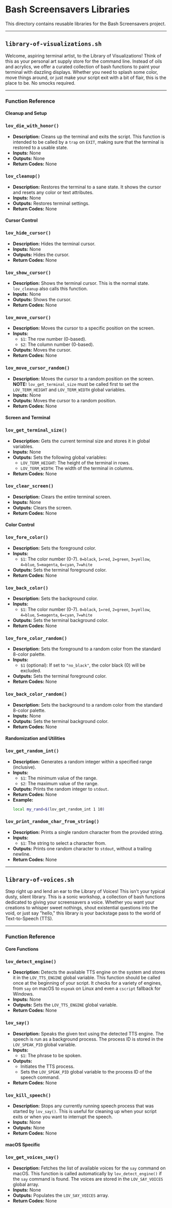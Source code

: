 # Bash Screensavers Libraries

This directory contains reusable libraries for the Bash Screensavers project.

---

## `library-of-visualizations.sh`

Welcome, aspiring terminal artist, to the Library of Visualizations! Think of this as your personal art supply store for the command line. Instead of oils and acrylics, we offer a curated collection of bash functions to paint your terminal with dazzling displays. Whether you need to splash some color, move things around, or just make your script exit with a bit of flair, this is the place to be. No smocks required.

---

### Function Reference

#### Cleanup and Setup

### `lov_die_with_honor()`
*   **Description:** Cleans up the terminal and exits the script. This function is intended to be called by a `trap` on `EXIT`, making sure that the terminal is restored to a usable state.
*   **Inputs:** None
*   **Outputs:** None
*   **Return Codes:** None

### `lov_cleanup()`
*   **Description:** Restores the terminal to a sane state. It shows the cursor and resets any color or text attributes.
*   **Inputs:** None
*   **Outputs:** Restores terminal settings.
*   **Return Codes:** None

#### Cursor Control

### `lov_hide_cursor()`
*   **Description:** Hides the terminal cursor.
*   **Inputs:** None
*   **Outputs:** Hides the cursor.
*   **Return Codes:** None

### `lov_show_cursor()`
*   **Description:** Shows the terminal cursor. This is the normal state. `lov_cleanup` also calls this function.
*   **Inputs:** None
*   **Outputs:** Shows the cursor.
*   **Return Codes:** None

### `lov_move_cursor()`
*   **Description:** Moves the cursor to a specific position on the screen.
*   **Inputs:**
    *   `$1`: The row number (0-based).
    *   `$2`: The column number (0-based).
*   **Outputs:** Moves the cursor.
*   **Return Codes:** None

### `lov_move_cursor_random()`
*   **Description:** Moves the cursor to a random position on the screen. **NOTE:** `lov_get_terminal_size` must be called first to set the `LOV_TERM_HEIGHT` and `LOV_TERM_WIDTH` global variables.
*   **Inputs:** None
*   **Outputs:** Moves the cursor to a random position.
*   **Return Codes:** None

#### Screen and Terminal

### `lov_get_terminal_size()`
*   **Description:** Gets the current terminal size and stores it in global variables.
*   **Inputs:** None
*   **Outputs:** Sets the following global variables:
    *   `LOV_TERM_HEIGHT`: The height of the terminal in rows.
    *   `LOV_TERM_WIDTH`: The width of the terminal in columns.
*   **Return Codes:** None

### `lov_clear_screen()`
*   **Description:** Clears the entire terminal screen.
*   **Inputs:** None
*   **Outputs:** Clears the screen.
*   **Return Codes:** None

#### Color Control

### `lov_fore_color()`
*   **Description:** Sets the foreground color.
*   **Inputs:**
    *   `$1`: The color number (0-7). `0=black`, `1=red`, `2=green`, `3=yellow`, `4=blue`, `5=magenta`, `6=cyan`, `7=white`
*   **Outputs:** Sets the terminal foreground color.
*   **Return Codes:** None

### `lov_back_color()`
*   **Description:** Sets the background color.
*   **Inputs:**
    *   `$1`: The color number (0-7). `0=black`, `1=red`, `2=green`, `3=yellow`, `4=blue`, `5=magenta`, `6=cyan`, `7=white`
*   **Outputs:** Sets the terminal background color.
*   **Return Codes:** None

### `lov_fore_color_random()`
*   **Description:** Sets the foreground to a random color from the standard 8-color palette.
*   **Inputs:**
    *   `$1` (optional): If set to `"no_black"`, the color black (0) will be excluded.
*   **Outputs:** Sets the terminal foreground color.
*   **Return Codes:** None

### `lov_back_color_random()`
*   **Description:** Sets the background to a random color from the standard 8-color palette.
*   **Inputs:** None
*   **Outputs:** Sets the terminal background color.
*   **Return Codes:** None

#### Randomization and Utilities

### `lov_get_random_int()`
*   **Description:** Generates a random integer within a specified range (inclusive).
*   **Inputs:**
    *   `$1`: The minimum value of the range.
    *   `$2`: The maximum value of the range.
*   **Outputs:** Prints the random integer to `stdout`.
*   **Return Codes:** None
*   **Example:**
    ```bash
    local my_rand=$(lov_get_random_int 1 10)
    ```

### `lov_print_random_char_from_string()`
*   **Description:** Prints a single random character from the provided string.
*   **Inputs:**
    *   `$1`: The string to select a character from.
*   **Outputs:** Prints one random character to `stdout`, without a trailing newline.
*   **Return Codes:** None

---

## `library-of-voices.sh`

Step right up and lend an ear to the Library of Voices! This isn't your typical dusty, silent library. This is a sonic workshop, a collection of bash functions dedicated to giving your screensavers a voice. Whether you want your creations to whisper sweet nothings, shout existential questions into the void, or just say "hello," this library is your backstage pass to the world of Text-to-Speech (TTS).

---

### Function Reference

#### Core Functions

### `lov_detect_engine()`
*   **Description:** Detects the available TTS engine on the system and stores it in the `LOV_TTS_ENGINE` global variable. This function should be called once at the beginning of your script. It checks for a variety of engines, from `say` on macOS to `espeak` on Linux and even a `cscript` fallback for Windows.
*   **Inputs:** None
*   **Outputs:** Sets the `LOV_TTS_ENGINE` global variable.
*   **Return Codes:** None

### `lov_say()`
*   **Description:** Speaks the given text using the detected TTS engine. The speech is run as a background process. The process ID is stored in the `LOV_SPEAK_PID` global variable.
*   **Inputs:**
    *   `$1`: The phrase to be spoken.
*   **Outputs:**
    *   Initiates the TTS process.
    *   Sets the `LOV_SPEAK_PID` global variable to the process ID of the speech command.
*   **Return Codes:** None

### `lov_kill_speech()`
*   **Description:** Stops any currently running speech process that was started by `lov_say()`. This is useful for cleaning up when your script exits or when you want to interrupt the speech.
*   **Inputs:** None
*   **Outputs:** None
*   **Return Codes:** None

#### macOS Specific

### `lov_get_voices_say()`
*   **Description:** Fetches the list of available voices for the `say` command on macOS. This function is called automatically by `lov_detect_engine()` if the `say` command is found. The voices are stored in the `LOV_SAY_VOICES` global array.
*   **Inputs:** None
*   **Outputs:** Populates the `LOV_SAY_VOICES` array.
*   **Return Codes:** None

